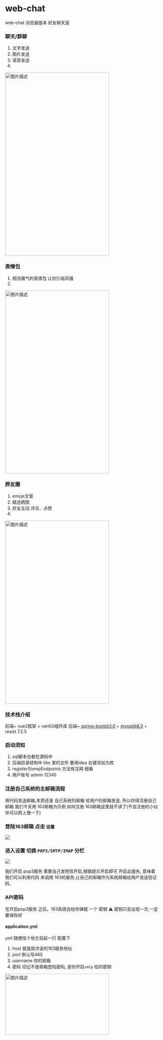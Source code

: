 # web-chat
web-chat 浏览器版本 好友聊天室

### 聊天/群聊
1. 文字发送
2. 图片发送
3. 语音发送
4. 
<img src="https://files.mdnice.com/user/54733/65ae6f4e-8a08-4eb1-8e08-82d84399be3e.png" alt="图片描述" width="340" height="600">
   
 

### 表情包
1. 相当骚气的表情包 让你引临风骚
2. 
<img src="https://files.mdnice.com/user/54733/e62884a8-ff6e-4418-aa8f-83ece535d78d.png" alt="图片描述" width="340" height="600">
 

### 胖友圈
1. emoje文案
2. 精选晒图
3. 好友互动 评论、点赞
4. 
<img src="https://files.mdnice.com/user/54733/f17aa55c-213c-4a77-8476-abf6c3a44ed1.png" alt="图片描述" width="340" height="600">

### 技术栈介绍

前端~ vue2框架 + vantUI组件库 
后端~ spring-boot@3.0 + mysql@8.0 + resist
7.2.5

### 启动须知

1. sql脚本也都在源码中
2. 后端目录结构中 libs 里的文件 要用idea 右键添加为库
3. registerStompEndpoints 方法有注释 细看
4. 用户账号 admin  12345



### 注册自己系统的主邮箱流程


用代码发送邮箱,本质还是 自己系统的邮箱 给用户的邮箱发送, 所以你得注册自己邮箱
我们今天用 163邮箱为示例
如何注册 163邮箱这里就不讲了(不会注册的小伙伴可以网上搜一下)

### 登陆163邮箱 点击 `设置`

![](https://files.mdnice.com/user/54733/5b25b563-ff1c-4e9e-b975-88a31b11d9e3.png)

### 进入设置 切换 `POP3/SMTP/IMAP` 分栏

![](https://files.mdnice.com/user/54733/3973e2ea-c87b-4ec0-a5e1-c0226cbe0554.png)

我们开启 pop3服务 需要自己发短信开启,根据提示开启即可 开启此服务, 意味着我们可以利用代码 来调用 163的服务,让自己的邮箱作为系统邮箱给用户发送验证码、
### API密码
在开启pop3服务 之后。163系统会给你弹框 一个 密钥
⚠️ 密钥只会出现一次,一定要保存好

#### application.yml

yml 随便找个地方另起一行 配置下 
1. host 就是刚次说的163服务地址
2. port 默认写465
3. username 你的邮箱
4. 密码 切记不是邮箱登陆密码, 是你开启`smtp` 给的密钥
<img src="https://files.mdnice.com/user/54733/e867301f-469b-4ff8-ba53-cd37e3fa7b07.png" alt="图片描述" width="340" height="200">



